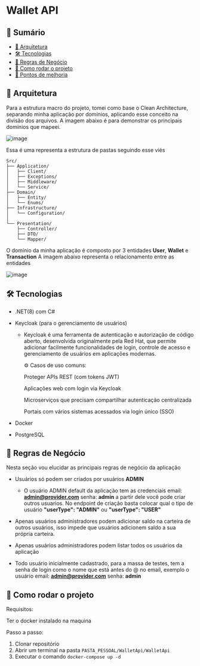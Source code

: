 # Wallet API

## 📑 Sumário

- [🧱 Arquitetura](#arquitetura)
- [🛠️ Tecnologias](#tecnologias)
- [📌 Regras de Negócio](#regras-de-negocio)
- [🚀 Como rodar o projeto](#como-rodar-o-projeto)
- [🔧 Pontos de melhoria](#pontos-de-melhoria)

<a id="arquitetura"></a>
## 🧱 Arquitetura
  Para a estrutura macro do projeto,  tomei como base o Clean Architecture, separando minha aplicação por 
  domínios, aplicando esse conceito na divisão dos arquivos. A imagem abaixo é para demonstrar os principais
  domínios que mapeei.

![image](https://github.com/user-attachments/assets/187380f1-372f-4db3-8783-3befa890d815)

Essa é uma representa a estrutura de pastas seguindo esse viés 
```text
Src/
├── Application/
│   ├── Client/
│   ├── Exceptions/
│   ├── Middleware/
│   └── Service/
├── Domain/
│   ├── Entity/
│   └── Enums/
├── Infrastructure/
│   └── Configuration/
│      
└── Presentation/
    ├── Controller/
    ├── DTO/
    └── Mapper/
```
  
O domínio da minha aplicação é composto por 3 entidades **User**, **Wallet** e **Transaction**
A imagem abaixo representa o relacionamento entre as entidades

![image](https://github.com/user-attachments/assets/bb230431-063d-4856-af6d-72b0a33a4ff3)

<a id="tecnologias"></a>
## 🛠️ Tecnologias
- .NET(8) com C#
- Keycloak (para o gerenciamento de usuários)

  - Keycloak é uma ferramenta de autenticação e autorização de código aberto, desenvolvida
    originalmente pela Red Hat, que permite adicionar facilmente funcionalidades de login,
    controle de acesso e gerenciamento de usuários em aplicações modernas.

    ⚙️ Casos de uso comuns:

    Proteger APIs REST (com tokens JWT)

    Aplicações web com login via Keycloak

    Microserviços que precisam compartilhar autenticação centralizada

    Portais com vários sistemas acessados via login único (SSO)
- Docker
- PostgreSQL

<a id="regras-de-negocio"></a>
## 📌 Regras de Negócio
Nesta seção vou elucidar as principais regras de negócio da aplicação
- Usuários só podem ser criados por usuários **ADMIN**
  - O usuário ADMIN default da aplicação tem as credenciais email: **admin@provider.com** senha: **admin**
    a partir dele você pode criar outros usuarios. No endpoint de criação basta colocar qual o tipo de usuário
    **"userType": "ADMIN"** ou **"userType": "USER"**
    
- Apenas usuários administradores podem adicionar saldo na carteira de outros usuários,
  isso impede que usuários adicionem saldo a sua própria carteira.
  
- Apenas usuários administradores podem listar todos os usuários da aplicação

- Todo usuário inicialmente cadastrado, para a massa de testes, tem a senha de login
como o nome que está antes do @ no email, exemplo o usuário  email: **admin@provider.com** senha: **admin**
  
<a id="como-rodar-o-projeto"></a>
## 🚀 Como rodar o projeto
Requisitos:
  
  Ter o docker instalado na maquina

Passo a passo:

1. Clonar repositório
2. Abrir um terminal na pasta `PASTA_PESSOAL/WalletApi/WalletApi`
3. Executar o comando `docker-compose up -d`
  



